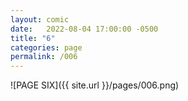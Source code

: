 ```yaml
---
layout: comic
date:   2022-08-04 17:00:00 -0500
title: "6"
categories: page
permalink: /006
---
```

![PAGE SIX]({{ site.url }}/pages/006.png)

